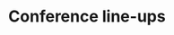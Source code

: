 ---
layout: bookmark
title: Conference line-ups
tags:
  - Bookmarks
  - Speaking
  - Diversity
created: '2025-01-16T23:24:26.698Z'
modified: '2025-01-16T23:25:13.927Z'
link: https://adactio.com/journal/21654
id: 947142378
excerpt: >-
  Why I withdrew from speaking at two different conferences with uncomfortably
  homogenous line-ups.
image: https://adactio.com/images/photo-300.jpg
---